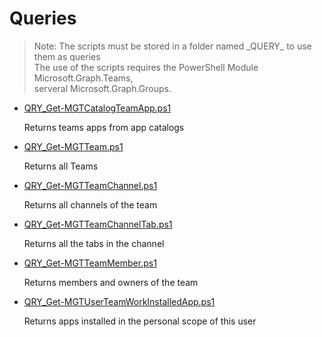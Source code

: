# Queries

> Note: The scripts must be stored in a folder named \_QUERY_ to use them as queries
<br>The use of the scripts requires the PowerShell Module Microsoft.Graph.Teams,
<br>serveral Microsoft.Graph.Groups.

+ [QRY_Get-MGTCatalogTeamApp.ps1](./QRY_Get-MGTCatalogTeamApp.ps1)

  Returns teams apps from app catalogs

+ [QRY_Get-MGTTeam.ps1](./QRY_Get-MGTTeam.ps1)

  Returns all Teams

+ [QRY_Get-MGTTeamChannel.ps1](./QRY_Get-MGTTeamChannel.ps1)

  Returns all channels of the team

+ [QRY_Get-MGTTeamChannelTab.ps1](./QRY_Get-MGTTeamChannelTab.ps1)

  Returns all the tabs in the channel

+ [QRY_Get-MGTTeamMember.ps1](./QRY_Get-MGTTeamMember.ps1)

  Returns members and owners of the team

+ [QRY_Get-MGTUserTeamWorkInstalledApp.ps1](./QRY_Get-MGTUserTeamWorkInstalledApp.ps1)

  Returns apps installed in the personal scope of this user